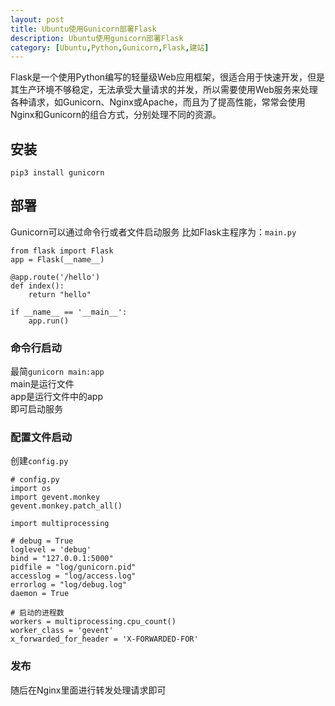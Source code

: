 ```yaml
---
layout: post
title: Ubuntu使用Gunicorn部署Flask
description: Ubuntu使用gunicorn部署Flask
category: [Ubuntu,Python,Gunicorn,Flask,建站]
---
```

Flask是一个使用Python编写的轻量级Web应用框架，很适合用于快速开发，但是其生产环境不够稳定，无法承受大量请求的并发，所以需要使用Web服务来处理各种请求，如Gunicorn、Nginx或Apache，而且为了提高性能，常常会使用Nginx和Gunicorn的组合方式，分别处理不同的资源。  
## 安装
```
pip3 install gunicorn
```
## 部署
Gunicorn可以通过命令行或者文件启动服务
比如Flask主程序为：`main.py`
```
from flask import Flask
app = Flask(__name__)

@app.route('/hello')
def index():
    return "hello"

if __name__ == '__main__':
    app.run()
```
### 命令行启动
最简`gunicorn main:app`  
main是运行文件  
app是运行文件中的app  
即可启动服务
### 配置文件启动
创建`config.py`
```
# config.py
import os
import gevent.monkey
gevent.monkey.patch_all()

import multiprocessing

# debug = True
loglevel = 'debug'
bind = "127.0.0.1:5000"
pidfile = "log/gunicorn.pid"
accesslog = "log/access.log"
errorlog = "log/debug.log"
daemon = True

# 启动的进程数
workers = multiprocessing.cpu_count()
worker_class = 'gevent'
x_forwarded_for_header = 'X-FORWARDED-FOR'
```
### 发布
随后在Nginx里面进行转发处理请求即可
